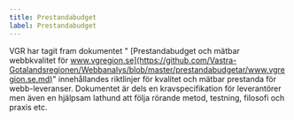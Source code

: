 ```yaml
---
title: Prestandabudget
label: Prestandabudget
---
```


VGR har tagit fram dokumentet " [Prestandabudget och mätbar webbkvalitet för www.vgregion.se](https://github.com/Vastra-Gotalandsregionen/Webbanalys/blob/master/prestandabudgetar/www.vgregion.se.md)" innehållandes riktlinjer för kvalitet och mätbar prestanda för webb-leveranser. Dokumentet är dels en kravspecifikation för leverantörer men även en hjälpsam lathund att följa rörande metod, testning, filosofi och praxis etc.
